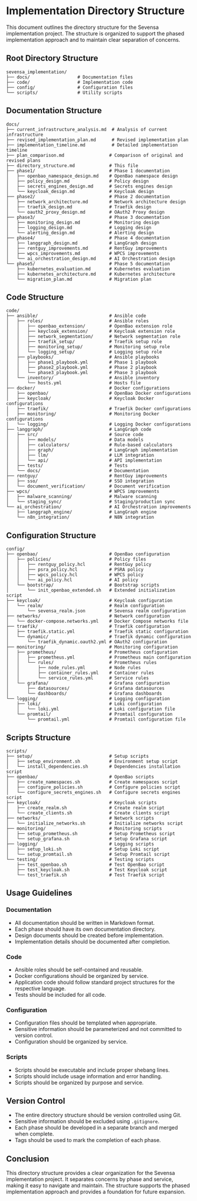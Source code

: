 # Implementation Directory Structure

This document outlines the directory structure for the Sevensa implementation project. The structure is organized to support the phased implementation approach and to maintain clear separation of concerns.

## Root Directory Structure

```
sevensa_implementation/
├── docs/                  # Documentation files
├── code/                  # Implementation code
├── config/                # Configuration files
└── scripts/               # Utility scripts
```

## Documentation Structure

```
docs/
├── current_infrastructure_analysis.md  # Analysis of current infrastructure
├── revised_implementation_plan.md      # Revised implementation plan
├── implementation_timeline.md          # Detailed implementation timeline
├── plan_comparison.md                 # Comparison of original and revised plans
├── directory_structure.md             # This file
├── phase1/                            # Phase 1 documentation
│   ├── openbao_namespace_design.md    # OpenBao namespace design
│   ├── policy_design.md               # Policy design
│   ├── secrets_engines_design.md      # Secrets engines design
│   └── keycloak_design.md             # Keycloak design
├── phase2/                            # Phase 2 documentation
│   ├── network_architecture.md        # Network architecture design
│   ├── traefik_design.md              # Traefik design
│   └── oauth2_proxy_design.md         # OAuth2 Proxy design
├── phase3/                            # Phase 3 documentation
│   ├── monitoring_design.md           # Monitoring design
│   ├── logging_design.md              # Logging design
│   └── alerting_design.md             # Alerting design
├── phase4/                            # Phase 4 documentation
│   ├── langgraph_design.md            # LangGraph design
│   ├── rentguy_improvements.md        # RentGuy improvements
│   ├── wpcs_improvements.md           # WPCS improvements
│   └── ai_orchestration_design.md     # AI Orchestration design
└── phase5/                            # Phase 5 documentation
    ├── kubernetes_evaluation.md       # Kubernetes evaluation
    ├── kubernetes_architecture.md     # Kubernetes architecture
    └── migration_plan.md              # Migration plan
```

## Code Structure

```
code/
├── ansible/                           # Ansible code
│   ├── roles/                         # Ansible roles
│   │   ├── openbao_extension/         # OpenBao extension role
│   │   ├── keycloak_extension/        # Keycloak extension role
│   │   ├── network_segmentation/      # Network segmentation role
│   │   ├── traefik_setup/             # Traefik setup role
│   │   ├── monitoring_setup/          # Monitoring setup role
│   │   └── logging_setup/             # Logging setup role
│   ├── playbooks/                     # Ansible playbooks
│   │   ├── phase1_playbook.yml        # Phase 1 playbook
│   │   ├── phase2_playbook.yml        # Phase 2 playbook
│   │   └── phase3_playbook.yml        # Phase 3 playbook
│   └── inventory/                     # Ansible inventory
│       └── hosts.yml                  # Hosts file
├── docker/                            # Docker configurations
│   ├── openbao/                       # OpenBao Docker configurations
│   ├── keycloak/                      # Keycloak Docker configurations
│   ├── traefik/                       # Traefik Docker configurations
│   ├── monitoring/                    # Monitoring Docker configurations
│   └── logging/                       # Logging Docker configurations
├── langgraph/                         # LangGraph code
│   ├── src/                           # Source code
│   │   ├── models/                    # Data models
│   │   ├── calculators/               # Rule-based calculators
│   │   ├── graph/                     # LangGraph implementation
│   │   ├── llm/                       # LLM integration
│   │   └── api/                       # API implementation
│   ├── tests/                         # Tests
│   └── docs/                          # Documentation
├── rentguy/                           # RentGuy improvements
│   ├── sso/                           # SSO integration
│   └── document_verification/         # Document verification
├── wpcs/                              # WPCS improvements
│   ├── malware_scanning/              # Malware scanning
│   └── staging_sync/                  # Staging/production sync
└── ai_orchestration/                  # AI Orchestration improvements
    ├── langgraph_engine/              # LangGraph engine
    └── n8n_integration/               # N8N integration
```

## Configuration Structure

```
config/
├── openbao/                           # OpenBao configuration
│   ├── policies/                      # Policy files
│   │   ├── rentguy_policy.hcl         # RentGuy policy
│   │   ├── psra_policy.hcl            # PSRA policy
│   │   ├── wpcs_policy.hcl            # WPCS policy
│   │   └── ai_policy.hcl              # AI policy
│   └── bootstrap/                     # Bootstrap scripts
│       └── init_openbao_extended.sh   # Extended initialization script
├── keycloak/                          # Keycloak configuration
│   └── realm/                         # Realm configuration
│       └── sevensa_realm.json         # Sevensa realm configuration
├── networks/                          # Network configuration
│   └── docker-compose.networks.yml    # Docker Compose networks file
├── traefik/                           # Traefik configuration
│   ├── traefik.static.yml             # Traefik static configuration
│   └── dynamic/                       # Traefik dynamic configuration
│       └── traefik_dynamic.oauth2.yml # OAuth2 configuration
├── monitoring/                        # Monitoring configuration
│   ├── prometheus/                    # Prometheus configuration
│   │   ├── prometheus.yml             # Prometheus main configuration
│   │   └── rules/                     # Prometheus rules
│   │       ├── node_rules.yml         # Node rules
│   │       ├── container_rules.yml    # Container rules
│   │       └── service_rules.yml      # Service rules
│   └── grafana/                       # Grafana configuration
│       ├── datasources/               # Grafana datasources
│       └── dashboards/                # Grafana dashboards
└── logging/                           # Logging configuration
    ├── loki/                          # Loki configuration
    │   └── loki.yml                   # Loki configuration file
    └── promtail/                      # Promtail configuration
        └── promtail.yml               # Promtail configuration file
```

## Scripts Structure

```
scripts/
├── setup/                             # Setup scripts
│   ├── setup_environment.sh           # Environment setup script
│   └── install_dependencies.sh        # Dependencies installation script
├── openbao/                           # OpenBao scripts
│   ├── create_namespaces.sh           # Create namespaces script
│   ├── configure_policies.sh          # Configure policies script
│   └── configure_secrets_engines.sh   # Configure secrets engines script
├── keycloak/                          # Keycloak scripts
│   ├── create_realm.sh                # Create realm script
│   └── create_clients.sh              # Create clients script
├── networks/                          # Network scripts
│   └── initialize_networks.sh         # Initialize networks script
├── monitoring/                        # Monitoring scripts
│   ├── setup_prometheus.sh            # Setup Prometheus script
│   └── setup_grafana.sh               # Setup Grafana script
├── logging/                           # Logging scripts
│   ├── setup_loki.sh                  # Setup Loki script
│   └── setup_promtail.sh              # Setup Promtail script
└── testing/                           # Testing scripts
    ├── test_openbao.sh                # Test OpenBao script
    ├── test_keycloak.sh               # Test Keycloak script
    └── test_traefik.sh                # Test Traefik script
```

## Usage Guidelines

### Documentation

- All documentation should be written in Markdown format.
- Each phase should have its own documentation directory.
- Design documents should be created before implementation.
- Implementation details should be documented after completion.

### Code

- Ansible roles should be self-contained and reusable.
- Docker configurations should be organized by service.
- Application code should follow standard project structures for the respective language.
- Tests should be included for all code.

### Configuration

- Configuration files should be templated when appropriate.
- Sensitive information should be parameterized and not committed to version control.
- Configuration should be organized by service.

### Scripts

- Scripts should be executable and include proper shebang lines.
- Scripts should include usage information and error handling.
- Scripts should be organized by purpose and service.

## Version Control

- The entire directory structure should be version controlled using Git.
- Sensitive information should be excluded using `.gitignore`.
- Each phase should be developed in a separate branch and merged when complete.
- Tags should be used to mark the completion of each phase.

## Conclusion

This directory structure provides a clear organization for the Sevensa implementation project. It separates concerns by phase and service, making it easy to navigate and maintain. The structure supports the phased implementation approach and provides a foundation for future expansion.
